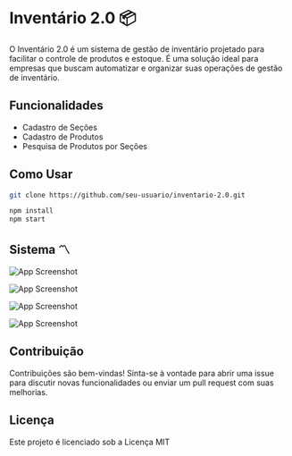 # Inventário 2.0 📦

O Inventário 2.0 é um sistema de gestão de inventário projetado para facilitar o controle de produtos e estoque. É uma solução ideal para empresas que buscam automatizar e organizar suas operações de gestão de inventário.

## Funcionalidades

- Cadastro de Seções
- Cadastro de Produtos
- Pesquisa de Produtos por Seções


## Como Usar

```bash
git clone https://github.com/seu-usuario/inventario-2.0.git
```

```bash
npm install
npm start
```

## Sistema 〽️

![App Screenshot](https://github.com/dvizioon/INVENTARIO-2.0/blob/main/Img/01.png?raw=true)

![App Screenshot](https://github.com/dvizioon/INVENTARIO-2.0/blob/main/Img/02.png?raw=true)

![App Screenshot](https://github.com/dvizioon/INVENTARIO-2.0/blob/main/Img/03.png?raw=true)

![App Screenshot](https://github.com/dvizioon/INVENTARIO-2.0/blob/main/Img/04.png?raw=true)


## Contribuição

Contribuições são bem-vindas! Sinta-se à vontade para abrir uma issue para discutir novas funcionalidades ou enviar um pull request com suas melhorias.

## Licença

Este projeto é licenciado sob a Licença MIT